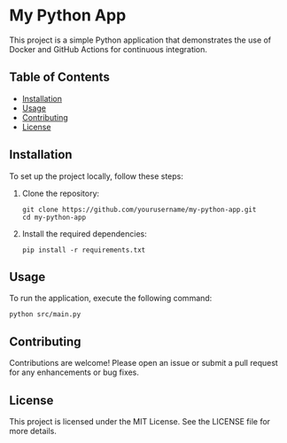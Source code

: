 # My Python App

This project is a simple Python application that demonstrates the use of Docker and GitHub Actions for continuous integration.

## Table of Contents

- [Installation](#installation)
- [Usage](#usage)
- [Contributing](#contributing)
- [License](#license)

## Installation

To set up the project locally, follow these steps:

1. Clone the repository:
   ```
   git clone https://github.com/yourusername/my-python-app.git
   cd my-python-app
   ```

2. Install the required dependencies:
   ```
   pip install -r requirements.txt
   ```

## Usage

To run the application, execute the following command:
```
python src/main.py
```

## Contributing

Contributions are welcome! Please open an issue or submit a pull request for any enhancements or bug fixes.

## License

This project is licensed under the MIT License. See the LICENSE file for more details.